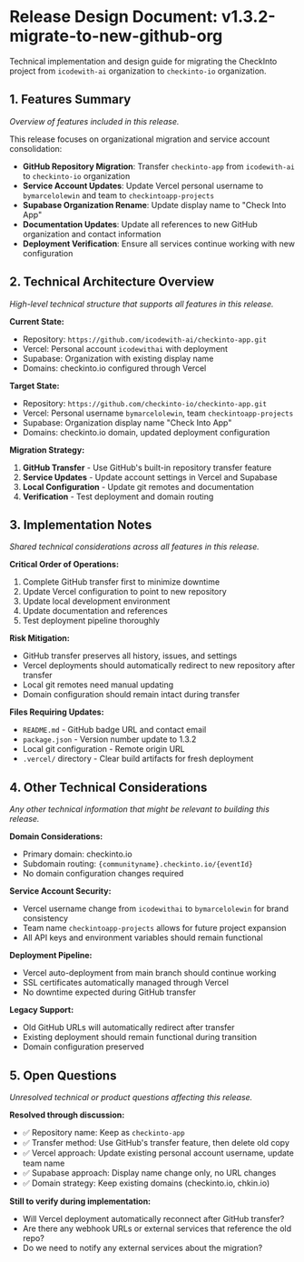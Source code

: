 # Release Design Document: v1.3.2-migrate-to-new-github-org
Technical implementation and design guide for migrating the CheckInto project from `icodewith-ai` organization to `checkinto-io` organization.

## 1. Features Summary
_Overview of features included in this release._

This release focuses on organizational migration and service account consolidation:

- **GitHub Repository Migration**: Transfer `checkinto-app` from `icodewith-ai` to `checkinto-io` organization
- **Service Account Updates**: Update Vercel personal username to `bymarcelolewin` and team to `checkintoapp-projects`  
- **Supabase Organization Rename**: Update display name to "Check Into App"
- **Documentation Updates**: Update all references to new GitHub organization and contact information
- **Deployment Verification**: Ensure all services continue working with new configuration

## 2. Technical Architecture Overview
_High-level technical structure that supports all features in this release._

**Current State:**
- Repository: `https://github.com/icodewith-ai/checkinto-app.git`
- Vercel: Personal account `icodewithai` with deployment
- Supabase: Organization with existing display name
- Domains: checkinto.io configured through Vercel

**Target State:**
- Repository: `https://github.com/checkinto-io/checkinto-app.git`
- Vercel: Personal username `bymarcelolewin`, team `checkintoapp-projects`
- Supabase: Organization display name "Check Into App"
- Domains: checkinto.io domain, updated deployment configuration

**Migration Strategy:**
1. **GitHub Transfer** - Use GitHub's built-in repository transfer feature
2. **Service Updates** - Update account settings in Vercel and Supabase
3. **Local Configuration** - Update git remotes and documentation
4. **Verification** - Test deployment and domain routing

## 3. Implementation Notes
_Shared technical considerations across all features in this release._

**Critical Order of Operations:**
1. Complete GitHub transfer first to minimize downtime
2. Update Vercel configuration to point to new repository
3. Update local development environment  
4. Update documentation and references
5. Test deployment pipeline thoroughly

**Risk Mitigation:**
- GitHub transfer preserves all history, issues, and settings
- Vercel deployments should automatically redirect to new repository after transfer
- Local git remotes need manual updating
- Domain configuration should remain intact during transfer

**Files Requiring Updates:**
- `README.md` - GitHub badge URL and contact email
- `package.json` - Version number update to 1.3.2
- Local git configuration - Remote origin URL
- `.vercel/` directory - Clear build artifacts for fresh deployment

## 4. Other Technical Considerations
_Any other technical information that might be relevant to building this release._

**Domain Considerations:**
- Primary domain: checkinto.io 
- Subdomain routing: `{communityname}.checkinto.io/{eventId}`
- No domain configuration changes required

**Service Account Security:**
- Vercel username change from `icodewithai` to `bymarcelolewin` for brand consistency
- Team name `checkintoapp-projects` allows for future project expansion
- All API keys and environment variables should remain functional

**Deployment Pipeline:**
- Vercel auto-deployment from main branch should continue working
- SSL certificates automatically managed through Vercel
- No downtime expected during GitHub transfer

**Legacy Support:**
- Old GitHub URLs will automatically redirect after transfer
- Existing deployment should remain functional during transition
- Domain configuration preserved

## 5. Open Questions
_Unresolved technical or product questions affecting this release._

**Resolved through discussion:**
- ✅ Repository name: Keep as `checkinto-app`
- ✅ Transfer method: Use GitHub's transfer feature, then delete old copy
- ✅ Vercel approach: Update existing personal account username, update team name
- ✅ Supabase approach: Display name change only, no URL changes
- ✅ Domain strategy: Keep existing domains (checkinto.io, chkin.io)

**Still to verify during implementation:**
- Will Vercel deployment automatically reconnect after GitHub transfer?
- Are there any webhook URLs or external services that reference the old repo?
- Do we need to notify any external services about the migration?